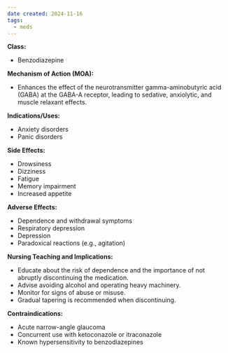 ```yaml
---
date created: 2024-11-16
tags:
  - meds
---
```

**Class:**
- Benzodiazepine

**Mechanism of Action (MOA):**
- Enhances the effect of the neurotransmitter gamma-aminobutyric acid (GABA) at the GABA-A receptor, leading to sedative, anxiolytic, and muscle relaxant effects.

**Indications/Uses:**
- Anxiety disorders
- Panic disorders

**Side Effects:**
- Drowsiness
- Dizziness
- Fatigue
- Memory impairment
- Increased appetite

**Adverse Effects:**
- Dependence and withdrawal symptoms
- Respiratory depression
- Depression
- Paradoxical reactions (e.g., agitation)

**Nursing Teaching and Implications:**
- Educate about the risk of dependence and the importance of not abruptly discontinuing the medication.
- Advise avoiding alcohol and operating heavy machinery.
- Monitor for signs of abuse or misuse.
- Gradual tapering is recommended when discontinuing.

**Contraindications:**
- Acute narrow-angle glaucoma
- Concurrent use with ketoconazole or itraconazole
- Known hypersensitivity to benzodiazepines